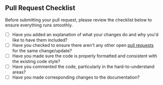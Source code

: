 ## Pull Request Checklist

Before submitting your pull request, please review the checklist below to ensure everything runs smoothly.

 - [ ] Have you added an explanation of what your changes do and why you'd like to have them included?
 - [ ] Have you checked to ensure there aren't any other open [pull requests](https://github.com/jgphilpott/polyslice/pulls) for the same change/update?
 - [ ] Have you made sure the code is properly formatted and consistent with the existing code style?
 - [ ] Have you commented the code, particularly in the hard-to-understand areas?
 - [ ] Have you made corresponding changes to the documentation?
